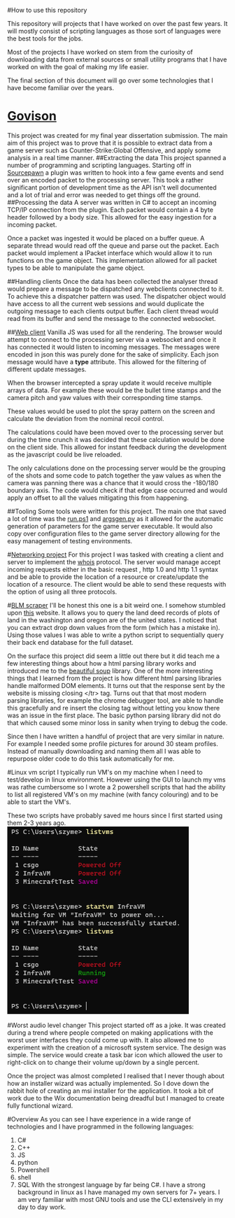 #How to use this repository

This repository will projects that I have worked on over the past 
few years. It will mostly consist of scripting languages as those
sort of languages were the best tools for the jobs.

Most of the projects I have worked on stem from the curiosity of downloading
data from external sources or small utility programs that I have worked on with
the goal of making my life easier.

The final section of this document will go over some technologies that I have
become familiar over the years. 

# [Govison](/GoVision)
This project was created for my final year dissertation submission. The
main aim of this project was to prove that it is possible to extract data
from a game server such as Counter-Strike:Global Offensive, and apply some
analysis in a real time manner.
##Extracting the data
This project spanned a number of programming and scripting languages. 
Starting off in [Sourcepawn](https://wiki.alliedmods.net/Introduction_to_SourcePawn_1.7) a plugin was written to hook into a few game events 
and send over an encoded packet to the processing server. This took a rather
significant portion of development time as the API isn't well documented and a 
lot of trial and error was needed to get things off the ground.
##Processing the data
A server was written in C# to accept an incoming TCP/IP connection from
the plugin. Each packet would contain a 4 byte header followed by a body
size. This allowed for the easy ingestion for a incoming packet.

Once a packet was ingested it would be placed on a buffer queue. A separate
thread would read off the queue and parse out the packet. Each packet would
implement a IPacket interface which would allow it to run functions on the game
object. This implementation allowed for all packet types to be able to
manipulate the game object.

##Handling clients
Once the data has been collected the analyser thread would prepare a message
to be dispatched any webclients connected to it. To achieve this a dispatcher
pattern was used. The dispatcher object would have access to all the current
web sessions and would duplicate the outgoing message to each clients output buffer.
Each client thread would read from its buffer and send the message to the
connected websocket.

##[Web client](/GoVision/GoVisionWeb/)
Vanilla JS was used for all the rendering. The browser would attempt to connect
to the processing server via a websocket and once it has connected it would
listen to incoming messages. The messages were encoded in json this was purely 
done for the sake of simplicity. Each json message would have a **type** attribute.
This allowed for the filtering of different update messages.

When the browser intercepted a spray update it would receive multiple arrays 
of data. For example these would be the bullet time stamps and the camera pitch 
and yaw values with their corresponding time stamps.

These values would be used to plot the spray pattern on the screen and calculate the 
deviation from the nominal recoil control.

The calculations could have been moved over to the processing server but during the time
crunch it was decided that these calculation would be done on the client side.
This allowed for instant feedback during the development as the javascript 
could be live reloaded.

The only calculations done on the processing server would be the grouping of 
the shots and some code to patch together the yaw values as when the camera 
was panning there was a chance that it would cross the -180/180 boundary axis.
The code would check if that edge case occurred and would apply an offset to all
the values mitigating this from happening.

##Tooling
Some tools were written for this project. The main one that saved a lot of time
was the [run.ps1](/GoVision/tools/run.ps1) and [argsgen.py](/GoVision/tools/argsgen/main.py) as it allowed for the automatic generation 
of parameters for the game server executable. It would also copy over configuration 
files to the game server directory allowing for the easy management 
of testing environments.  

#[Networking project](/Networking/)
For this project I was tasked with creating a client and server to implement
the [whois](https://www.rfc-editor.org/rfc/rfc3912.txt) protocol. The server would manage accept incoming requests either in the basic request , http 1.0 and http 1.1 syntax and be able to provide the location of a 
resource or create/update the location of a resource. The client would be able to
send these requests with the option of using all three protocols.

#[BLM scraper](/blmscraper/)
I'll be honest this one is a bit weird one. I somehow stumbled upon [this](https://www.blm.gov/or/landrecords/survey/ySrvy1.php) website. 
It allows you to query the land deed records of plots of land in the 
washington and oregon are of the united states. I noticed that you can extract 
drop down values from the form (which has a mistake in). Using those values I was
able to write a python script to sequentially query their back end database for
the full dataset.

On the surface this project did seem a little out there but it did teach me a few
interesting things about how a html parsing library works and introduced me to the
[beautiful soup](https://www.crummy.com/software/BeautifulSoup/bs4/doc/) library. One of the more interesting things that I learned from the project 
is how different html parsing libraries handle malformed DOM elements. It turns out 
that the response sent by the website is missing closing <\/tr> tag. Turns out that 
that most modern parsing libraries, for example the chrome debugger tool, are able
to handle this gracefully and re insert the closing tag without letting you know there
was an issue in the first place. The basic python parsing library did not do that
which caused some minor loss in sanity when trying to debug the code.

Since then I have written a handful of project that are very similar in nature.
For example I needed some profile pictures for around 30 steam profiles. Instead of
manually downloading and naming them all I was able to repurpose older code 
to do this task automatically for me.

#Linux vm script
I typically run VM's on my machine when I need to test/develop in linux 
environment. However using the GUI to launch my vms was rathe cumbersome 
so I wrote a 2 powershell scripts that had the ability to list all registered
VM's on my machine (with fancy colouring) and to be able to start the VM's.

These two scripts have probably saved me hours since I first started using them
2-3 years ago.
![vm script](/img/Powershell.png)

#Worst audio level changer
This project started off as a joke. It was created during a trend where people
competed on making applications with the worst user interfaces they could come
up with. It also allowed me to experiment with the creation of a microsoft system service. The design was simple. The service would create a task bar icon which
allowed the user to right-click on to change their volume up/down by a single
percent.

Once the project was almost completed I realised that I never though about how an
installer wizard was actually implemented. So I dove down the rabbit hole of
creating an msi installer for the application. It took a bit of work due to the
Wix documentation being dreadful but I managed to create fully functional wizard.

#Overview
As you can see I have experience in a wide range of technologies and I have programmed
in the following languages:
1. C#
2. C++
3. JS
4. python
5. Powershell
6. shell
7. SQL
With the strongest language by far being C#.
I have a strong background in linux as I have managed my own servers for 7+ years.
I am very familiar with most GNU tools and use the CLI extensively in my 
day to day work.
